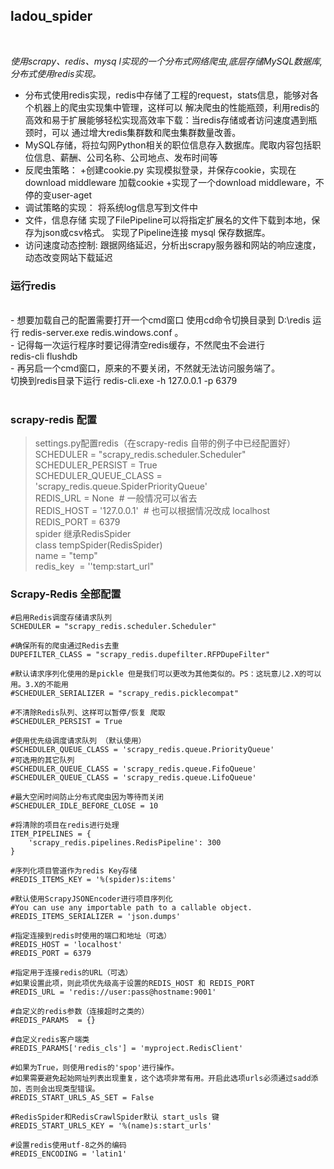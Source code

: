 ## ladou_spider<br />
<br />

*使用scrapy、redis、mysq l实现的一个分布式网络爬虫,底层存储MySQL数据库,分布式使用redis实现。*
<br />

- 分布式使用redis实现，redis中存储了工程的request，stats信息，能够对各个机器上的爬虫实现集中管理，这样可以 解决爬虫的性能瓶颈，利用redis的高效和易于扩展能够轻松实现高效率下载：当redis存储或者访问速度遇到瓶颈时，可以 通过增大redis集群数和爬虫集群数量改善。
- MySQL存储，将拉勾网Python相关的职位信息存入数据库。爬取内容包括职位信息、薪酬、公司名称、公司地点、发布时间等
- 反爬虫策略：
+创建cookie.py 实现模拟登录，并保存cookie，实现在download middleware 加载cookie
+实现了一个download middleware，不停的变user-aget
- 调试策略的实现：
将系统log信息写到文件中
- 文件，信息存储
实现了FilePipeline可以将指定扩展名的文件下载到本地，保存为json或csv格式。
实现了Pipeline连接 mysql 保存数据库。
- 访问速度动态控制:
跟据网络延迟，分析出scrapy服务器和网站的响应速度，动态改变网站下载延迟
### 运行redis
<br />
- 想要加载自己的配置需要打开一个cmd窗口 使用cd命令切换目录到 D:\redis 运行 redis-server.exe redis.windows.conf 。<br />
- 记得每一次运行程序时要记得清空redis缓存，不然爬虫不会进行<br />
redis-cli flushdb<br />
- 再另启一个cmd窗口，原来的不要关闭，不然就无法访问服务端了。<br />
切换到redis目录下运行 redis-cli.exe -h 127.0.0.1 -p 6379&nbsp;<br />
<br />

### scrapy-redis 配置<br />
>  settings.py配置redis（在scrapy-redis 自带的例子中已经配置好）<br />
> SCHEDULER = &quot;scrapy_redis.scheduler.Scheduler&quot;<br />
> SCHEDULER_PERSIST = True<br />
> SCHEDULER_QUEUE_CLASS = 'scrapy_redis.queue.SpiderPriorityQueue'<br />
REDIS_URL = None<span style="white-space:pre">							</span> # 一般情况可以省去<br />
 REDIS_HOST = '127.0.0.1' <span style="white-space:pre">				</span># 也可以根据情况改成 localhost<br />
 REDIS_PORT = 6379<br />
 spider 继承RedisSpider<br />
 class tempSpider(RedisSpider) &nbsp;<br />
name = &quot;temp&quot;<br />
redis_key &nbsp;= ''temp:start_url&quot;<br />

### Scrapy-Redis 全部配置<br />
```
#启用Redis调度存储请求队列
SCHEDULER = "scrapy_redis.scheduler.Scheduler"
 
#确保所有的爬虫通过Redis去重
DUPEFILTER_CLASS = "scrapy_redis.dupefilter.RFPDupeFilter"
 
#默认请求序列化使用的是pickle 但是我们可以更改为其他类似的。PS：这玩意儿2.X的可以用。3.X的不能用
#SCHEDULER_SERIALIZER = "scrapy_redis.picklecompat"
 
#不清除Redis队列、这样可以暂停/恢复 爬取
#SCHEDULER_PERSIST = True
 
#使用优先级调度请求队列 （默认使用）
#SCHEDULER_QUEUE_CLASS = 'scrapy_redis.queue.PriorityQueue'
#可选用的其它队列
#SCHEDULER_QUEUE_CLASS = 'scrapy_redis.queue.FifoQueue'
#SCHEDULER_QUEUE_CLASS = 'scrapy_redis.queue.LifoQueue'
 
#最大空闲时间防止分布式爬虫因为等待而关闭
#SCHEDULER_IDLE_BEFORE_CLOSE = 10
 
#将清除的项目在redis进行处理
ITEM_PIPELINES = {
    'scrapy_redis.pipelines.RedisPipeline': 300
}
 
#序列化项目管道作为redis Key存储
#REDIS_ITEMS_KEY = '%(spider)s:items'
 
#默认使用ScrapyJSONEncoder进行项目序列化
#You can use any importable path to a callable object.
#REDIS_ITEMS_SERIALIZER = 'json.dumps'
 
#指定连接到redis时使用的端口和地址（可选）
#REDIS_HOST = 'localhost'
#REDIS_PORT = 6379
 
#指定用于连接redis的URL（可选）
#如果设置此项，则此项优先级高于设置的REDIS_HOST 和 REDIS_PORT
#REDIS_URL = 'redis://user:pass@hostname:9001'
 
#自定义的redis参数（连接超时之类的）
#REDIS_PARAMS  = {}
 
#自定义redis客户端类
#REDIS_PARAMS['redis_cls'] = 'myproject.RedisClient'
 
#如果为True，则使用redis的'spop'进行操作。
#如果需要避免起始网址列表出现重复，这个选项非常有用。开启此选项urls必须通过sadd添加，否则会出现类型错误。
#REDIS_START_URLS_AS_SET = False
 
#RedisSpider和RedisCrawlSpider默认 start_usls 键
#REDIS_START_URLS_KEY = '%(name)s:start_urls'
 
#设置redis使用utf-8之外的编码
#REDIS_ENCODING = 'latin1'
```
